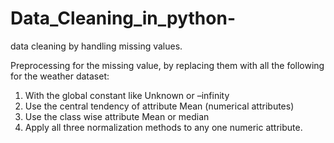 # Data_Cleaning_in_python-
data cleaning by handling missing values.

Preprocessing for the missing value, by replacing them with all the following for the weather dataset:
1. With the global constant like Unknown or –infinity
2. Use the central tendency of attribute Mean (numerical attributes)
3. Use the class wise attribute Mean or median
4. Apply all three normalization methods to any one numeric attribute.

